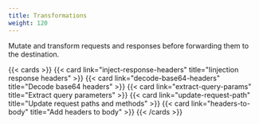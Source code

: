 ```yaml
---
title: Transformations
weight: 120
---
```


Mutate and transform requests and responses before forwarding them to the destination.

{{< cards >}}
  {{< card link="inject-response-headers" title="Iinjection response headers" >}}
  {{< card link="decode-base64-headers" title="Decode base64 headers" >}}
  {{< card link="extract-query-params" title="Extract query parameters" >}}
  {{< card link="update-request-path" title="Update request paths and methods" >}}
  {{< card link="headers-to-body" title="Add headers to body" >}}
{{< /cards >}}